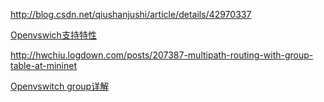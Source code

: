 http://blog.csdn.net/qiushanjushi/article/details/42970337

[Openvswich支持特性](http://blog.csdn.net/tantexian/article/details/46707175)

http://hwchiu.logdown.com/posts/207387-multipath-routing-with-group-table-at-mininet

[Openvswitch group详解](https://floodlight.atlassian.net/wiki/display/floodlightcontroller/How+to+Work+with+Fast-Failover+OpenFlow+Groups)
